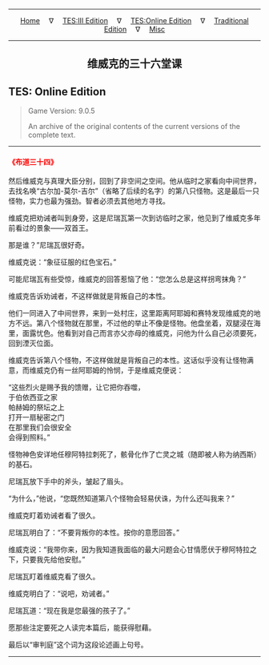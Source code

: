 
---

<!-- Jekyll Page Links -->

<center>
<a href="../../../../index.html">Home</a>
&emsp;&nabla;&emsp;
<a href="../../../index-tes3.html">TES:III Edition</a>
&emsp;&nabla;&emsp;
<a href="../../../index-teso.html">TES:Online Edition</a>
&emsp;&nabla;&emsp;
<a href="../../../index-traditional.html">Traditional Edition</a>
&emsp;&nabla;&emsp;
<a href="../../../index-misc.html">Misc</a>
</center>

<!-- Markdown Body Below: -->

---

<center>
<h2><span style="font-family:Georgia">维威克的三十六堂课</span></h2>
</center>

## TES: Online Edition

> Game Version: 9.0.5
>
> An archive of the original contents of the current versions of the complete text.

---

#### <span style="color:red">《布道三十四》</span>

然后维威克与真理大臣分别，回到了非空间之空间。他从临时之家看向中间世界，去找名唤“古尔加-莫尔-吉尔”（省略了后续的名字）的第八只怪物。这是最后一只怪物，实力也最为强劲。智者必须去其他地方寻找。

维威克把劝诫者叫到身旁，这是尼瑞瓦第一次到访临时之家，他见到了维威克多年前看过的景象——双首王。

那是谁？”尼瑞瓦很好奇。

维威克说：“象征征服的红色宝石。”

可能尼瑞瓦有些受惊，维威克的回答惹恼了他：“您怎么总是这样拐弯抹角？”

维威克告诉劝诫者，不这样做就是背叛自己的本性。

他们一同进入了中间世界，来到一处村庄，这里距离阿耶姆和赛特发现维威克的地方不远。第八个怪物就在那里，不过他的举止不像是怪物。他盘坐着，双腿浸在海里，面露忧色。他看到对自己而言亦父亦母的维威克，问他为什么自己必须要死，回到湮灭位面。

维威克告诉第八个怪物，不这样做就是背叛自己的本性。这话似乎没有让怪物满意，而维威克仍有一丝阿耶姆的怜悯，于是维威克便说：

“这些烈火是赐予我的馈赠，让它把你吞噬，\
于伯依西亚之家\
帕赫姆的祭坛之上\
打开一扇秘密之门\
在那里我们会很安全\
会得到照料。”

怪物神色安详地任穆阿特拉刺死了，骸骨化作了亡灵之城（随即被人称为纳西斯）的基石。

尼瑞瓦放下手中的斧头，皱起了眉头。

“为什么，”他说，“您既然知道第八个怪物会轻易伏诛，为什么还叫我来？”

维威克盯着劝诫者看了很久。

尼瑞瓦明白了：“不要背叛你的本性。按你的意愿回答。”

维威克说：“我带你来，因为我知道我面临的最大问题会心甘情愿伏于穆阿特拉之下，只要我先给他安慰。”

尼瑞瓦盯着维威克看了很久。

维威克明白了：“说吧，劝诫者。”

尼瑞瓦道：“现在我是您最强的孩子了。”

愿那些注定要死之人读完本篇后，能获得慰藉。

最后以“审判庭”这个词为这段论述画上句号。

---
